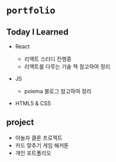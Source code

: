 # `portfolio`

## Today I Learned 
- React
  - 리액트 스터디 진행중
  - 리액트를 다루는 기술 책 참고하여 정리
  
- JS
  - poiema 블로그 참고하여 정리
  
- HTML5 & CSS


## project
- 야놀자 클론 프로젝트
- 카드 맞추기 게임 해커톤
- 개인 포트폴리오
